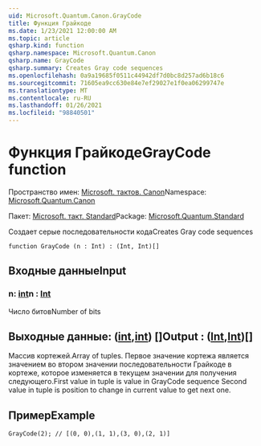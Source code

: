 ```yaml
---
uid: Microsoft.Quantum.Canon.GrayCode
title: Функция Грайкоде
ms.date: 1/23/2021 12:00:00 AM
ms.topic: article
qsharp.kind: function
qsharp.namespace: Microsoft.Quantum.Canon
qsharp.name: GrayCode
qsharp.summary: Creates Gray code sequences
ms.openlocfilehash: 0a9a19685f0511c44942df7d0bc8d257ad6b18c6
ms.sourcegitcommit: 71605ea9cc630e84e7ef29027e1f0ea06299747e
ms.translationtype: MT
ms.contentlocale: ru-RU
ms.lasthandoff: 01/26/2021
ms.locfileid: "98840501"
---
```

# <a name="graycode-function"></a><span data-ttu-id="05740-102">Функция Грайкоде</span><span class="sxs-lookup"><span data-stu-id="05740-102">GrayCode function</span></span>

<span data-ttu-id="05740-103">Пространство имен: [Microsoft. тактов. Canon](xref:Microsoft.Quantum.Canon)</span><span class="sxs-lookup"><span data-stu-id="05740-103">Namespace: [Microsoft.Quantum.Canon](xref:Microsoft.Quantum.Canon)</span></span>

<span data-ttu-id="05740-104">Пакет: [Microsoft. такт. Standard](https://nuget.org/packages/Microsoft.Quantum.Standard)</span><span class="sxs-lookup"><span data-stu-id="05740-104">Package: [Microsoft.Quantum.Standard](https://nuget.org/packages/Microsoft.Quantum.Standard)</span></span>


<span data-ttu-id="05740-105">Создает серые последовательности кода</span><span class="sxs-lookup"><span data-stu-id="05740-105">Creates Gray code sequences</span></span>

```qsharp
function GrayCode (n : Int) : (Int, Int)[]
```


## <a name="input"></a><span data-ttu-id="05740-106">Входные данные</span><span class="sxs-lookup"><span data-stu-id="05740-106">Input</span></span>

### <a name="n--int"></a><span data-ttu-id="05740-107">n: [int](xref:microsoft.quantum.lang-ref.int)</span><span class="sxs-lookup"><span data-stu-id="05740-107">n : [Int](xref:microsoft.quantum.lang-ref.int)</span></span>

<span data-ttu-id="05740-108">Число битов</span><span class="sxs-lookup"><span data-stu-id="05740-108">Number of bits</span></span>



## <a name="output--intint"></a><span data-ttu-id="05740-109">Выходные данные: ([int](xref:microsoft.quantum.lang-ref.int),[int](xref:microsoft.quantum.lang-ref.int)) []</span><span class="sxs-lookup"><span data-stu-id="05740-109">Output : ([Int](xref:microsoft.quantum.lang-ref.int),[Int](xref:microsoft.quantum.lang-ref.int))[]</span></span>

<span data-ttu-id="05740-110">Массив кортежей.</span><span class="sxs-lookup"><span data-stu-id="05740-110">Array of tuples.</span></span> <span data-ttu-id="05740-111">Первое значение кортежа является значением во втором значении последовательности Грайкоде в кортеже, которое изменяется в текущем значении для получения следующего.</span><span class="sxs-lookup"><span data-stu-id="05740-111">First value in tuple is value in GrayCode sequence Second value in tuple is position to change in current value to get next one.</span></span>

## <a name="example"></a><span data-ttu-id="05740-112">Пример</span><span class="sxs-lookup"><span data-stu-id="05740-112">Example</span></span>

```qsharp
GrayCode(2); // [(0, 0),(1, 1),(3, 0),(2, 1)]
```